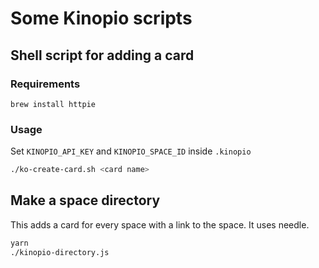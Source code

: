 # Some Kinopio scripts

## Shell script for adding a card

### Requirements

```
brew install httpie
```

### Usage

Set `KINOPIO_API_KEY` and `KINOPIO_SPACE_ID` inside `.kinopio`

```bash
./ko-create-card.sh <card name>
```

## Make a space directory

This adds a card for every space with a link to the space. It uses needle.

```bash
yarn
./kinopio-directory.js
```
